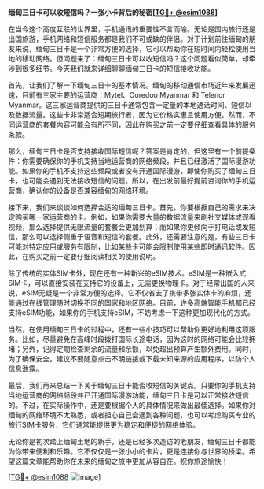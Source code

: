 **缅甸三日卡可以收短信吗？一张小卡背后的秘密[[TG💪+ @esim1088](https://t.me/s/esim1088)]**

在当今这个高度互联的世界里，手机通讯的重要性不言而喻。无论是国内旅行还是出国旅游，手机网络和短信服务都是我们不可或缺的伴侣。对于计划前往缅甸的朋友来说，缅甸三日卡是一个非常方便的选择，它可以帮助你在短时间内轻松使用当地的移动网络。但问题来了：缅甸三日卡可以收短信吗？这个问题看似简单，却牵涉到很多细节。今天我们就来详细聊聊缅甸三日卡的短信接收功能。

首先，让我们了解一下缅甸三日卡的基本情况。缅甸的移动通信市场近年来发展迅速，目前有三家主要的运营商：Mytel、Ooredoo Myanmar 和 Telenor Myanmar。这三家运营商提供的三日卡通常包含一定量的本地通话时间、短信以及数据流量。这些卡非常适合短期旅行者，因为它价格实惠且使用方便。然而，不同运营商的套餐内容可能会有所不同，因此在购买之前一定要仔细查看具体的服务条款。

那么，缅甸三日卡是否支持接收国际短信呢？答案是肯定的，但这里有一个前提条件：你需要确保你的手机支持当地运营商的网络频段，并且已经激活了国际漫游功能。如果你的手机不支持这些频段或者没有开通国际漫游，即使你购买了缅甸三日卡，也可能会遇到无法接收短信的问题。所以，在出发前最好提前咨询你的手机运营商，确认你的设备是否兼容缅甸的网络环境。

接下来，我们来谈谈如何选择合适的缅甸三日卡。首先，你要根据自己的需求来决定购买哪一家运营商的卡。例如，如果你需要大量的数据流量来刷社交媒体或观看视频，那么选择提供无限流量的套餐会更加划算；而如果你更倾向于打电话或发短信，那么可以选择侧重于语音和短信的套餐。此外，还需要注意的是，有些三日卡可能对特定应用或服务有限制，比如某些卡可能会限制使用某些即时通讯软件。因此，在购买之前一定要仔细阅读相关的使用说明。

除了传统的实体SIM卡外，现在还有一种新兴的eSIM技术。eSIM是一种嵌入式SIM卡，可以直接安装在支持它的设备上，无需更换物理卡。对于经常出国的人来说，eSIM无疑是一个非常方便的选择。它不仅省去了携带多张实体卡的麻烦，还能通过在线管理随时切换不同的国家和地区网络。目前，许多高端智能手机都已经支持eSIM功能，如果你的手机支持eSIM，不妨考虑一下这种更加现代化的方式。

当然，在使用缅甸三日卡的过程中，还有一些小技巧可以帮助你更好地利用这项服务。比如，尽量避免在高峰时段拨打国际长途电话，因为这时的网络可能会比较拥堵；另外，记得定期检查剩余的流量和余额，以免超出预算产生额外费用。同时，为了确保安全，建议不要随意点击不明链接或下载未知来源的应用程序，以防个人信息泄露。

最后，我们再来总结一下关于缅甸三日卡能否收短信的关键点。只要你的手机支持当地运营商的网络频段并已开通国际漫游功能，缅甸三日卡是可以正常接收短信的。不过，在实际操作中，还是要根据个人的具体情况来做出最佳选择。如果你对缅甸的网络环境不太熟悉，或者担心自己会遇到各种问题，也可以考虑购买专业的旅行SIM卡服务，它们通常能提供更为稳定和便捷的网络体验。

无论你是初次踏上缅甸土地的新手，还是已经多次造访的老朋友，缅甸三日卡都能为你带来便利和乐趣。它不仅仅是一张小小的卡片，更是连接你与世界的桥梁。希望这篇文章能帮助你在未来的缅甸之旅中更加从容自在。祝你旅途愉快！

[[TG💪+ @esim1088](https://t.me/s/esim1088) ![Image](https://i.postimg.cc/4NQfJmqS/Snipaste-2025-05-13-00-14-12.png)]
